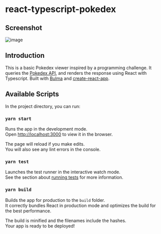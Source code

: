 # react-typescript-pokedex

## Screenshot

![image](https://user-images.githubusercontent.com/16504501/87243066-b5468b00-c46d-11ea-9656-2fc3d300ca2d.png)

## Introduction

This is a basic Pokedex viewer inspired by a programming challenge. It queries the [Pokedex API](https://pokeapi.co/), and renders the response using React with Typescript. Built with [Bulma](https://bulma.io/) and [create-react-app](https://create-react-app.dev/).

## Available Scripts

In the project directory, you can run:

### `yarn start`

Runs the app in the development mode.<br />
Open [http://localhost:3000](http://localhost:3000) to view it in the browser.

The page will reload if you make edits.<br />
You will also see any lint errors in the console.

### `yarn test`

Launches the test runner in the interactive watch mode.<br />
See the section about [running tests](https://facebook.github.io/create-react-app/docs/running-tests) for more information.

### `yarn build`

Builds the app for production to the `build` folder.<br />
It correctly bundles React in production mode and optimizes the build for the best performance.

The build is minified and the filenames include the hashes.<br />
Your app is ready to be deployed!
